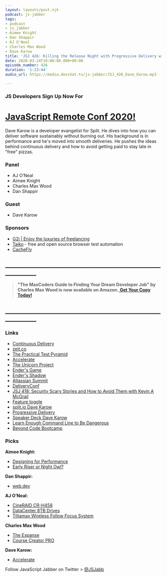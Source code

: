 ```yaml
---
layout: layouts/post.njk
podcast: js-jabber
tags:
- podcast
- js_jabber
- Aimee Knight
- Dan Shappir
- AJ O'Neal
- Charles Max Wood
- Dave Karow
title: 'JSJ 426: Killing the Release Night with Progressive Delivery with Dave Karow'
date: 2020-03-24T10:00:00.000+00:00
episode_number: 426
duration: '1:13:44'
audio_url: https://media.devchat.tv/js-jabber/JSJ_426_Dave_Karow.mp3

---
```

### JS Developers Sign Up Now For

# [JavaScript Remote Conf 2020!](https://devchat.tv/conferences/javascript-remote-2020/ "JavaScript Remote Conf 2020")

Dave Karow is a developer evangelist for Split. He dives into how you can deliver software sustainably without burning out. His background is in performance and he's moved into smooth deliveries. He pushes the ideas behind continuous delivery and how to avoid getting paid to stay late in "free" pizzas.

### **Panel**

* AJ O’Neal
* Aimee Knight
* Charles Max Wood
* Dan Shappir

### **Guest**

* Dave Karow

### **Sponsors**

* [G2i | Enjoy the luxuries of freelancing](https://www.g2i.co/?utm_source=Javascript_Jabber&utm_medium=Podcast&utm_campaign=DevChat)
* [Taiko](https://taiko.dev/) - free and open source browser test automation
* [CacheFly](https://www.cachefly.com/)

## **____________________________________________________________**

> **"The MaxCoders Guide to Finding Your Dream Developer Job" by Charles Max Wood is now available on Amazon.**[ **Get Your Copy Today!**](https://www.amazon.com/gp/product/B081MBL5C9/ref=as_li_ss_tl?ie=UTF8&linkCode=sl1&tag=devchattv-20&linkId=9d61363241636e2546ef46abba198746&language=en_US)

## **____________________________________________________________**

### **Links**

* [Continuous Delivery](https://amzn.to/2wNHiFZ)
* [zeit.co](https://zeit.co/)
* [The Practical Test Pyramid](https://martinfowler.com/articles/practical-test-pyramid.html)
* [Accelerate](https://amzn.to/32rgXcm)
* [The Unicorn Project](https://amzn.to/38Z4gId)
* [Ender's Game](https://amzn.to/2v71WAB)
* [Ender's Shadow](https://amzn.to/3a6MAdQ)
* [Atlassian Summit](https://www.atlassian.com/company/events/summit-us/watch-sessions/2014/archives/software-teams/quality-at-speed)
* [DeliveryConf](https://www.deliveryconf.com/)
* [JSJ 418: Security Scary Stories and How to Avoid Them with Kevin A McGrail](https://devchat.tv/js-jabber/jsj-418-security-scary-stories-and-how-to-avoid-them-with-kevin-a-mcgrail/)
* [Feature toggle](https://en.wikipedia.org/wiki/Feature_toggle)
* [split.io Dave Karow](https://www.split.io/blog/author/davekarow/)
* [Progressive Delivery](https://www.split.io/blog/progressive-delivery-safe-at-any-speed-playlist-blogs/)
* [Speaker Deck Dave Karow](https://speakerdeck.com/davekarow)
* [Learn Enough Command Line to Be Dangerous](https://www.learnenough.com/command-line-tutorial/basics)
* [Beyond Code Bootcamp](https://www.beyondcodebootcamp.com/course)

### **Picks**

**Aimee Knight:**

* [Designing for Performance](http://designingforperformance.com/)
* [Early Riser or Night Owl?](https://directorsblog.nih.gov/2020/02/25/early-riser-or-night-owl-new-study-may-help-to-explain-the-difference/)

**Dan Shappir:**

* [web.dev](https://web.dev/fast/)

**AJ O’Neal:**

* [CineRAID CR-H458](https://amzn.to/3a86N3h)
* [DataCenter 8TB Drives](https://amzn.to/3afTtKj)
* [Tiltamax Wireless Follow Focus System](https://amzn.to/2Vk7Dpc)

**Charles Max Wood**

* [The Expanse](https://www.amazon.com/The-Expanse-Season-1/dp/B018BZ3SCM)
* [Course Creator PRO](https://courses.coursecreatorpro.com/?affcode=279641_-glgshti)

**Dave Karow:**

* [Accelerate](https://www.amazon.com/Accelerate-Software-Performing-Technology-Organizations/dp/1942788339)

Follow JavaScript Jabber on Twitter > [@JSJabb](https://twitter.com/JSJabber)